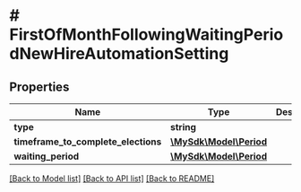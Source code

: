 # # FirstOfMonthFollowingWaitingPeriodNewHireAutomationSetting

## Properties

Name | Type | Description | Notes
------------ | ------------- | ------------- | -------------
**type** | **string** |  | [optional]
**timeframe_to_complete_elections** | [**\MySdk\Model\Period**](Period.md) |  | [optional]
**waiting_period** | [**\MySdk\Model\Period**](Period.md) |  | [optional]

[[Back to Model list]](../../README.md#models) [[Back to API list]](../../README.md#endpoints) [[Back to README]](../../README.md)
